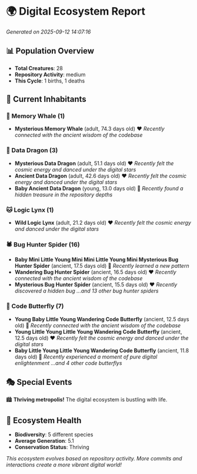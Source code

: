 # 🌍 Digital Ecosystem Report
*Generated on 2025-09-12 14:07:16*

## 📊 Population Overview
- **Total Creatures**: 28
- **Repository Activity**: medium
- **This Cycle**: 1 births, 1 deaths

## 👥 Current Inhabitants

### 🐋 Memory Whale (1)
- **Mysterious Memory Whale** (adult, 74.3 days old) ❤️
  *Recently connected with the ancient wisdom of the codebase*

### 🐉 Data Dragon (3)
- **Mysterious Data Dragon** (adult, 51.1 days old) ❤️
  *Recently felt the cosmic energy and danced under the digital stars*
- **Ancient Data Dragon** (adult, 42.6 days old) ❤️
  *Recently felt the cosmic energy and danced under the digital stars*
- **Baby Ancient Data Dragon** (young, 13.0 days old) 💚
  *Recently found a hidden treasure in the repository depths*

### 🐱 Logic Lynx (1)
- **Wild Logic Lynx** (adult, 21.2 days old) ❤️
  *Recently felt the cosmic energy and danced under the digital stars*

### 🕷️ Bug Hunter Spider (16)
- **Baby Mini Little Young Mini Mini Little Young Mini Mysterious Bug Hunter Spider** (ancient, 17.5 days old) 💛
  *Recently learned a new pattern*
- **Wandering Bug Hunter Spider** (ancient, 16.5 days old) ❤️
  *Recently connected with the ancient wisdom of the codebase*
- **Mysterious Bug Hunter Spider** (ancient, 15.5 days old) ❤️
  *Recently discovered a hidden bug*
  *...and 13 other bug hunter spiders*

### 🦋 Code Butterfly (7)
- **Young Baby Little Young Wandering Code Butterfly** (ancient, 12.5 days old) 💛
  *Recently connected with the ancient wisdom of the codebase*
- **Young Little Young Little Young Wandering Code Butterfly** (ancient, 12.5 days old) ❤️
  *Recently felt the cosmic energy and danced under the digital stars*
- **Baby Little Young Little Young Wandering Code Butterfly** (ancient, 11.8 days old) 💛
  *Recently experienced a moment of pure digital enlightenment*
  *...and 4 other code butterflys*

## 🎭 Special Events

🏙️ **Thriving metropolis!** The digital ecosystem is bustling with life.

## 🔬 Ecosystem Health
- **Biodiversity**: 5 different species
- **Average Generation**: 5.1
- **Conservation Status**: Thriving

*This ecosystem evolves based on repository activity. More commits and interactions create a more vibrant digital world!*